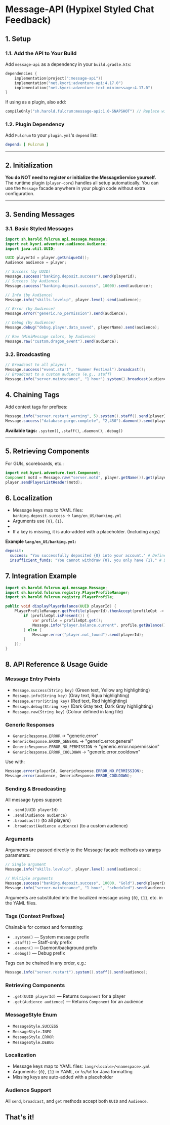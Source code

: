 # Message-API (Hypixel Styled Chat Feedback)

## 1. Setup

### 1.1. Add the API to Your Build

Add `message-api` as a dependency in your `build.gradle.kts`:

```kotlin
dependencies {
    implementation(project(":message-api"))
    implementation("net.kyori:adventure-api:4.17.0")
    implementation("net.kyori:adventure-text-minimessage:4.17.0")
}
```

If using as a plugin, also add:

```kotlin
compileOnly("sh.harold.fulcrum:message-api:1.0-SNAPSHOT") // Replace with latest version
```

### 1.2. Plugin Dependency

Add `Fulcrum` to your `plugin.yml`'s `depend` list:

```yaml
depend: [ Fulcrum ]
```

---

## 2. Initialization

**You do NOT need to register or initialize the MessageService yourself.**
The runtime plugin (`player-core`) handles all setup automatically. You can use the `Message` facade anywhere in your
plugin code without extra configuration.

---

## 3. Sending Messages

### 3.1. Basic Styled Messages

```java
import sh.harold.fulcrum.api.message.Message;
import net.kyori.adventure.audience.Audience;
import java.util.UUID;

UUID playerId = player.getUniqueId();
Audience audience = player;

// Success (by UUID)
Message.success("banking.deposit.success").send(playerId);
// Success (by Audience)
Message.success("banking.deposit.success", 10000).send(audience);

// Info (by Audience)
Message.info("skills.levelup", player.level).send(audience);

// Error (by Audience)
Message.error("generic.no_permission").send(audience);

// Debug (by Audience)
Message.debug("debug.player.data_saved", playerName).send(audience);

// Raw (MiniMessage colors, by Audience)
Message.raw("custom.dragon_event").send(audience);
```

### 3.2. Broadcasting

```java
// Broadcast to all players
Message.success("event.start", "Summer Festival").broadcast();
// Broadcast to a custom audience (e.g., staff)
Message.info("server.maintenance", "1 hour").system().broadcast(audience);
```

## 4. Chaining Tags

Add context tags for prefixes:

```java
Message.info("server.restart_warning", 5).system().staff().send(playerId);
Message.success("database.purge.complete", "2,450").daemon().send(playerId);
```

**Available tags:** `.system()`, `.staff()`, `.daemon()`, `.debug()`

---

## 5. Retrieving Components

For GUIs, scoreboards, etc.:

```java
import net.kyori.adventure.text.Component;
Component motd = Message.raw("server.motd", player.getName()).get(playerId);
player.sendPlayerListHeader(motd);
```

## 6. Localization

- Message keys map to YAML files:  
  `banking.deposit.success` -> `lang/en_US/banking.yml`
- Arguments use `{0}`, `{1}`.
-
- If a key is missing, it is auto-added with a placeholder. (Including args)

**Example `lang/en_US/banking.yml`:**

```yaml
deposit:
  success: "You successfully deposited {0} into your account." # Defined as deposit.success
  insufficient_funds: "You cannot withdraw {0}, you only have {1}." # Defined as deposit.insufficient_funds
```

## 7. Integration Example

```java
import sh.harold.fulcrum.api.message.Message;
import sh.harold.fulcrum.registry.PlayerProfileManager;
import sh.harold.fulcrum.registry.PlayerProfile;

public void displayPlayerBalance(UUID playerId) {
    PlayerProfileManager.getProfile(playerId).thenAccept(profileOpt -> {
        if (profileOpt.isPresent()) {
            var profile = profileOpt.get();
            Message.info("player.balance.current", profile.getBalance()).send(playerId);
        } else {
            Message.error("player.not_found").send(playerId);
        }
    });
}
```

## 8. API Reference & Usage Guide

### Message Entry Points

- `Message.success(String key)` (Green text, Yellow arg highlighting)
- `Message.info(String key)` (Gray text, Rqua highlighting)
- `Message.error(String key)` (Red text, Red highlighting)
- `Message.debug(String key)` (Dark Gray text, Dark Gray highlighting)
- `Message.raw(String key)` (Colour defined in lang file)

### Generic Responses

- `GenericResponse.ERROR` → "generic.error"
- `GenericResponse.ERROR_GENERAL` → "generic.error.general"
- `GenericResponse.ERROR_NO_PERMISSION` → "generic.error.nopermission"
- `GenericResponse.ERROR_COOLDOWN` → "generic.error.cooldown"

Use with:

```java
Message.error(playerId, GenericResponse.ERROR_NO_PERMISSION);
Message.error(audience, GenericResponse.ERROR_COOLDOWN);
```

### Sending & Broadcasting

All message types support:

- `.send(UUID playerId)`
- `.send(Audience audience)`
- `.broadcast()` (to all players)
- `.broadcast(Audience audience)` (to a custom audience)

### Arguments

Arguments are passed directly to the Message facade methods as varargs parameters:

```java
// Single argument
Message.info("skills.levelup", player.level).send(audience);

// Multiple arguments
Message.success("banking.deposit.success", 10000, "Gold").send(playerId);
Message.info("server.maintenance", "1 hour", "scheduled").send(audience);
```

Arguments are substituted into the localized message using `{0}`, `{1}`, etc. in the YAML files.

### Tags (Context Prefixes)

Chainable for context and formatting:

- `.system()` — System message prefix
- `.staff()` — Staff-only prefix
- `.daemon()` — Daemon/background prefix
- `.debug()` — Debug prefix

Tags can be chained in any order, e.g.:

```java
Message.info("server.restart").system().staff().send(audience);
```

### Retrieving Components

- `.get(UUID playerId)` — Returns `Component` for a player
- `.get(Audience audience)` — Returns `Component` for an audience

### MessageStyle Enum

- `MessageStyle.SUCCESS`
- `MessageStyle.INFO`
- `MessageStyle.ERROR`
- `MessageStyle.DEBUG`

### Localization

- Message keys map to YAML files: `lang/<locale>/<namespace>.yml`
- Arguments: `{0}`, `{1}` in YAML, or `%s`/`%d` for Java formatting
- Missing keys are auto-added with a placeholder

### Audience Support

All `send`, `broadcast`, and `get` methods accept both `UUID` and `Audience`.

## That's it!